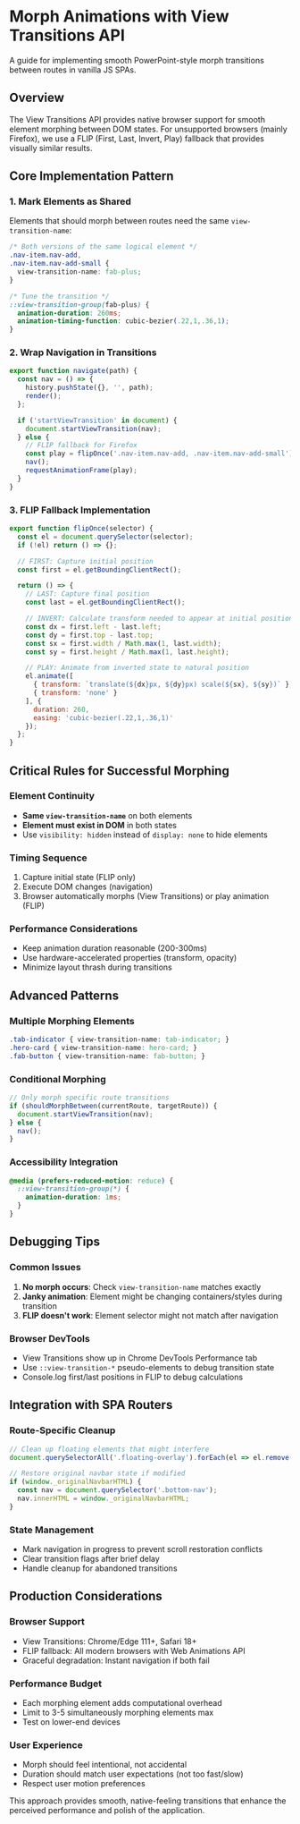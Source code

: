 # Morph Animations with View Transitions API

A guide for implementing smooth PowerPoint-style morph transitions between routes in vanilla JS SPAs.

## Overview

The View Transitions API provides native browser support for smooth element morphing between DOM states. For unsupported browsers (mainly Firefox), we use a FLIP (First, Last, Invert, Play) fallback that provides visually similar results.

## Core Implementation Pattern

### 1. Mark Elements as Shared

Elements that should morph between routes need the same `view-transition-name`:

```css
/* Both versions of the same logical element */
.nav-item.nav-add,
.nav-item.nav-add-small {
  view-transition-name: fab-plus;
}

/* Tune the transition */
::view-transition-group(fab-plus) {
  animation-duration: 260ms;
  animation-timing-function: cubic-bezier(.22,1,.36,1);
}
```

### 2. Wrap Navigation in Transitions

```js
export function navigate(path) {
  const nav = () => {
    history.pushState({}, '', path);
    render();
  };

  if ('startViewTransition' in document) {
    document.startViewTransition(nav);
  } else {
    // FLIP fallback for Firefox
    const play = flipOnce('.nav-item.nav-add, .nav-item.nav-add-small');
    nav();
    requestAnimationFrame(play);
  }
}
```

### 3. FLIP Fallback Implementation

```js
export function flipOnce(selector) {
  const el = document.querySelector(selector);
  if (!el) return () => {};

  // FIRST: Capture initial position
  const first = el.getBoundingClientRect();

  return () => {
    // LAST: Capture final position
    const last = el.getBoundingClientRect();

    // INVERT: Calculate transform needed to appear at initial position
    const dx = first.left - last.left;
    const dy = first.top - last.top;
    const sx = first.width / Math.max(1, last.width);
    const sy = first.height / Math.max(1, last.height);

    // PLAY: Animate from inverted state to natural position
    el.animate([
      { transform: `translate(${dx}px, ${dy}px) scale(${sx}, ${sy})` },
      { transform: 'none' }
    ], {
      duration: 260,
      easing: 'cubic-bezier(.22,1,.36,1)'
    });
  };
}
```

## Critical Rules for Successful Morphing

### Element Continuity
- **Same `view-transition-name`** on both elements
- **Element must exist in DOM** in both states
- Use `visibility: hidden` instead of `display: none` to hide elements

### Timing Sequence
1. Capture initial state (FLIP only)
2. Execute DOM changes (navigation)
3. Browser automatically morphs (View Transitions) or play animation (FLIP)

### Performance Considerations
- Keep animation duration reasonable (200-300ms)
- Use hardware-accelerated properties (transform, opacity)
- Minimize layout thrash during transitions

## Advanced Patterns

### Multiple Morphing Elements
```css
.tab-indicator { view-transition-name: tab-indicator; }
.hero-card { view-transition-name: hero-card; }
.fab-button { view-transition-name: fab-button; }
```

### Conditional Morphing
```js
// Only morph specific route transitions
if (shouldMorphBetween(currentRoute, targetRoute)) {
  document.startViewTransition(nav);
} else {
  nav();
}
```

### Accessibility Integration
```css
@media (prefers-reduced-motion: reduce) {
  ::view-transition-group(*) {
    animation-duration: 1ms;
  }
}
```

## Debugging Tips

### Common Issues
1. **No morph occurs**: Check `view-transition-name` matches exactly
2. **Janky animation**: Element might be changing containers/styles during transition
3. **FLIP doesn't work**: Element selector might not match after navigation

### Browser DevTools
- View Transitions show up in Chrome DevTools Performance tab
- Use `::view-transition-*` pseudo-elements to debug transition state
- Console.log first/last positions in FLIP to debug calculations

## Integration with SPA Routers

### Route-Specific Cleanup
```js
// Clean up floating elements that might interfere
document.querySelectorAll('.floating-overlay').forEach(el => el.remove());

// Restore original navbar state if modified
if (window._originalNavbarHTML) {
  const nav = document.querySelector('.bottom-nav');
  nav.innerHTML = window._originalNavbarHTML;
}
```

### State Management
- Mark navigation in progress to prevent scroll restoration conflicts
- Clear transition flags after brief delay
- Handle cleanup for abandoned transitions

## Production Considerations

### Browser Support
- View Transitions: Chrome/Edge 111+, Safari 18+
- FLIP fallback: All modern browsers with Web Animations API
- Graceful degradation: Instant navigation if both fail

### Performance Budget
- Each morphing element adds computational overhead
- Limit to 3-5 simultaneously morphing elements max
- Test on lower-end devices

### User Experience
- Morph should feel intentional, not accidental
- Duration should match user expectations (not too fast/slow)
- Respect user motion preferences

This approach provides smooth, native-feeling transitions that enhance the perceived performance and polish of the application.